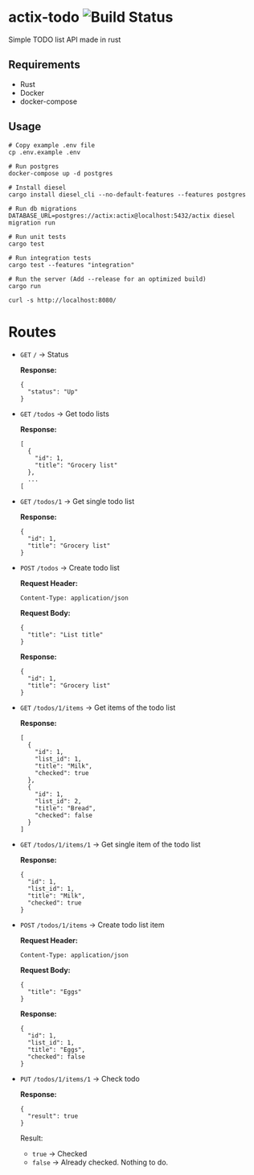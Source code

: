 # actix-todo ![Build Status]()

Simple TODO list API made in rust

## Requirements

- Rust
- Docker
- docker-compose

## Usage

```
# Copy example .env file
cp .env.example .env

# Run postgres
docker-compose up -d postgres

# Install diesel
cargo install diesel_cli --no-default-features --features postgres

# Run db migrations
DATABASE_URL=postgres://actix:actix@localhost:5432/actix diesel migration run

# Run unit tests
cargo test

# Run integration tests
cargo test --features "integration"

# Run the server (Add --release for an optimized build)
cargo run
```

```
curl -s http://localhost:8080/
```

# Routes

- `GET` `/` -> Status

  **Response:**

  ```
  {
    "status": "Up"
  }
  ```

- `GET` `/todos` -> Get todo lists

  **Response:**

  ```
  [
    {
      "id": 1,
      "title": "Grocery list"
    },
    ...
  [
  ```

- `GET` `/todos/1` -> Get single todo list

  **Response:**

  ```
  {
    "id": 1,
    "title": "Grocery list"
  }
  ```

- `POST` `/todos` -> Create todo list

  **Request Header:**

  ```
  Content-Type: application/json
  ```

  **Request Body:**

  ```
  {
    "title": "List title"
  }
  ```

  **Response:**

  ```
  {
    "id": 1,
    "title": "Grocery list"
  }
  ```

- `GET` `/todos/1/items` -> Get items of the todo list

  **Response:**

  ```
  [
    {
      "id": 1,
      "list_id": 1,
      "title": "Milk",
      "checked": true
    },
    {
      "id": 1,
      "list_id": 2,
      "title": "Bread",
      "checked": false
    }
  ]
  ```

- `GET` `/todos/1/items/1` -> Get single item of the todo list

  **Response:**

  ```
  {
    "id": 1,
    "list_id": 1,
    "title": "Milk",
    "checked": true
  }
  ```

- `POST` `/todos/1/items` -> Create todo list item

  **Request Header:**

  ```
  Content-Type: application/json
  ```

  **Request Body:**

  ```
  {
    "title": "Eggs"
  }
  ```

  **Response:**

  ```
  {
    "id": 1,
    "list_id": 1,
    "title": "Eggs",
    "checked": false
  }
  ```

- `PUT` `/todos/1/items/1` -> Check todo

  **Response:**

  ```
  {
    "result": true
  }
  ```

  Result:

  - `true` -> Checked
  - `false` -> Already checked. Nothing to do.
